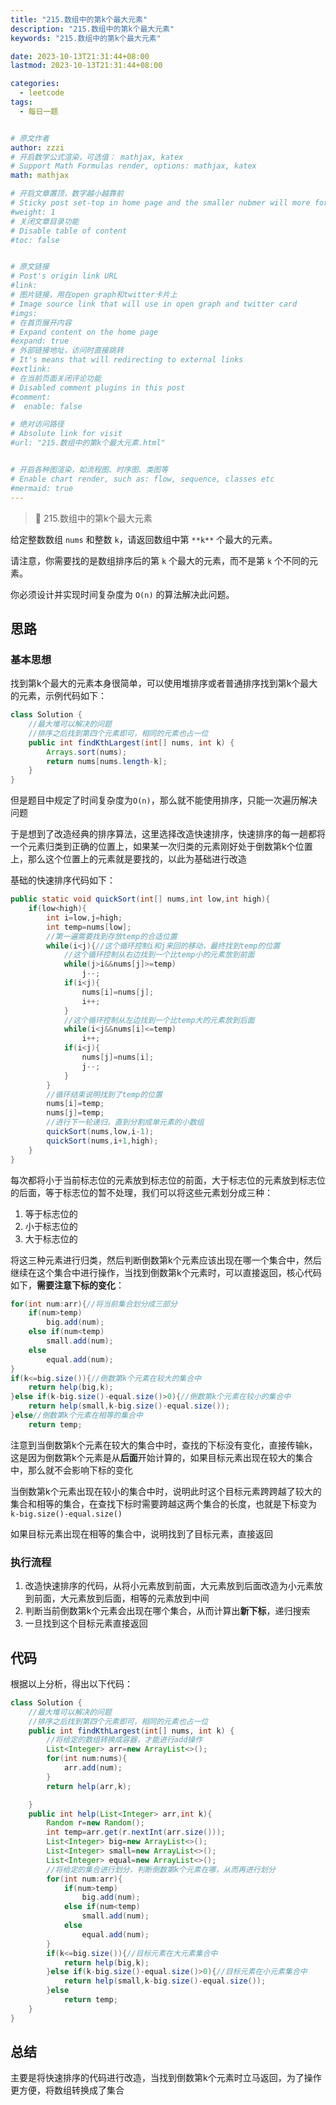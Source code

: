 ```yaml
---
title: "215.数组中的第k个最大元素"
description: "215.数组中的第k个最大元素"
keywords: "215.数组中的第k个最大元素"

date: 2023-10-13T21:31:44+08:00
lastmod: 2023-10-13T21:31:44+08:00

categories:
  - leetcode
tags:
  - 每日一题


# 原文作者
author: zzzi
# 开启数学公式渲染，可选值： mathjax, katex
# Support Math Formulas render, options: mathjax, katex
math: mathjax

# 开启文章置顶，数字越小越靠前
# Sticky post set-top in home page and the smaller nubmer will more forward.
#weight: 1
# 关闭文章目录功能
# Disable table of content
#toc: false


# 原文链接
# Post's origin link URL
#link:
# 图片链接，用在open graph和twitter卡片上
# Image source link that will use in open graph and twitter card
#imgs:
# 在首页展开内容
# Expand content on the home page
#expand: true
# 外部链接地址，访问时直接跳转
# It's means that will redirecting to external links
#extlink:
# 在当前页面关闭评论功能
# Disabled comment plugins in this post
#comment:
#  enable: false

# 绝对访问路径
# Absolute link for visit
#url: "215.数组中的第k个最大元素.html"


# 开启各种图渲染，如流程图、时序图、类图等
# Enable chart render, such as: flow, sequence, classes etc
#mermaid: true
---
```


>🍇 215.数组中的第k个最大元素

给定整数数组 `nums` 和整数 `k`，请返回数组中第 `**k**` 个最大的元素。

请注意，你需要找的是数组排序后的第 `k` 个最大的元素，而不是第 `k` 个不同的元素。

你必须设计并实现时间复杂度为 `O(n)` 的算法解决此问题。

<!--more-->

## 思路

### 基本思想

找到第k个最大的元素本身很简单，可以使用堆排序或者普通排序找到第k个最大的元素，示例代码如下：

```java
class Solution {
    //最大堆可以解决的问题
    //排序之后找到第四个元素即可，相同的元素也占一位
    public int findKthLargest(int[] nums, int k) {
        Arrays.sort(nums);
        return nums[nums.length-k];
    }
}
```

但是题目中规定了时间复杂度为`O(n)`，那么就不能使用排序，只能一次遍历解决问题

于是想到了改造经典的排序算法，这里选择改造快速排序，快速排序的每一趟都将一个元素归类到正确的位置上，如果某一次归类的元素刚好处于倒数第k个位置上，那么这个位置上的元素就是要找的，以此为基础进行改造

基础的快速排序代码如下：

```java
public static void quickSort(int[] nums,int low,int high){
    if(low<high){
        int i=low,j=high;
        int temp=nums[low];
        //第一遍需要找到存放temp的合适位置
        while(i<j){//这个循环控制i和j来回的移动，最终找到temp的位置
            //这个循环控制从右边找到一个比temp小的元素放到前面
            while(j>i&&nums[j]>=temp)
                j--;
            if(i<j){
                nums[i]=nums[j];
                i++;
            }
            //这个循环控制从左边找到一个比temp大的元素放到后面
            while(i<j&&nums[i]<=temp)
                i++;
            if(i<j){
                nums[j]=nums[i];
                j--;
            }
        }
        //循环结束说明找到了temp的位置
        nums[i]=temp;
        nums[j]=temp;
        //进行下一轮递归，直到分割成单元素的小数组
        quickSort(nums,low,i-1);
        quickSort(nums,i+1,high);
    }
}
```

每次都将小于当前标志位的元素放到标志位的前面，大于标志位的元素放到标志位的后面，等于标志位的暂不处理，我们可以将这些元素划分成三种：

1. 等于标志位的
2. 小于标志位的
3. 大于标志位的

将这三种元素进行归类，然后判断倒数第k个元素应该出现在哪一个集合中，然后继续在这个集合中进行操作，当找到倒数第k个元素时，可以直接返回，核心代码如下，**需要注意下标的变化**：

```java
for(int num:arr){//将当前集合划分成三部分
    if(num>temp)
        big.add(num);
    else if(num<temp)
        small.add(num);
    else
        equal.add(num);
}
if(k<=big.size()){//倒数第k个元素在较大的集合中
    return help(big,k);
}else if(k-big.size()-equal.size()>0){//倒数第k个元素在较小的集合中
    return help(small,k-big.size()-equal.size());
}else//倒数第k个元素在相等的集合中
    return temp;
```

注意到当倒数第k个元素在较大的集合中时，查找的下标没有变化，直接传输k，这是因为倒数第k个元素是从**后面**开始计算的，如果目标元素出现在较大的集合中，那么就不会影响下标的变化

当倒数第k个元素出现在较小的集合中时，说明此时这个目标元素跨跨越了较大的集合和相等的集合，在查找下标时需要跨越这两个集合的长度，也就是下标变为`k-big.size()-equal.size()`

如果目标元素出现在相等的集合中，说明找到了目标元素，直接返回

### 执行流程

1. 改造快速排序的代码，从将小元素放到前面，大元素放到后面改造为小元素放到前面，大元素放到后面，相等的元素放到中间
2. 判断当前倒数第k个元素会出现在哪个集合，从而计算出**新下标**，递归搜索
3. 一旦找到这个目标元素直接返回

## 代码

根据以上分析，得出以下代码：

```JAVA
class Solution {
    //最大堆可以解决的问题
    //排序之后找到第四个元素即可，相同的元素也占一位
    public int findKthLargest(int[] nums, int k) {
        //将给定的数组转换成容器，才能进行add操作
        List<Integer> arr=new ArrayList<>();
        for(int num:nums){
            arr.add(num);
        }
        return help(arr,k);

    }
    public int help(List<Integer> arr,int k){
        Random r=new Random();
        int temp=arr.get(r.nextInt(arr.size()));
        List<Integer> big=new ArrayList<>();
        List<Integer> small=new ArrayList<>();
        List<Integer> equal=new ArrayList<>();
        //将给定的集合进行划分，判断倒数第k个元素在哪，从而再进行划分
        for(int num:arr){
            if(num>temp)
                big.add(num);
            else if(num<temp)
                small.add(num);
            else
                equal.add(num);
        }
        if(k<=big.size()){//目标元素在大元素集合中
            return help(big,k);
        }else if(k-big.size()-equal.size()>0){//目标元素在小元素集合中
            return help(small,k-big.size()-equal.size());
        }else
            return temp;
    }
}
```

## 总结

主要是将快速排序的代码进行改造，当找到倒数第k个元素时立马返回，为了操作更方便，将数组转换成了集合

